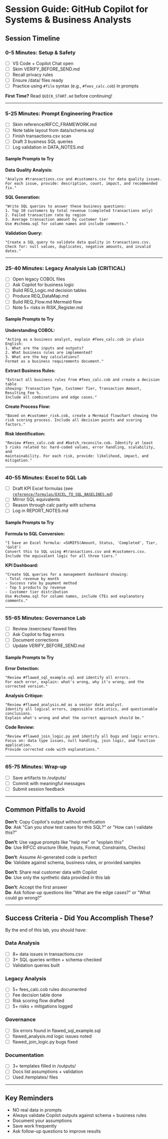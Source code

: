 # Session Guide: GitHub Copilot for Systems & Business Analysts

## Session Timeline

### 0-5 Minutes: Setup & Safety
- [ ] VS Code + Copilot Chat open
- [ ] Skim VERIFY_BEFORE_SEND.md
- [ ] Recall privacy rules
- [ ] Ensure /data/ files ready
- [ ] Practice using `#file` syntax (e.g., `#fees_calc.cob`) in prompts

**First Time?** Read `QUICK_START.md` before continuing!

---

### 5-25 Minutes: Prompt Engineering Practice
- [ ] Skim reference/RIFCC_FRAMEWORK.md
- [ ] Note table layout from data/schema.sql
- [ ] Finish transactions.csv scan
- [ ] Draft 3 business SQL queries
- [ ] Log validation in DATA_NOTES.md

#### Sample Prompts to Try

**Data Quality Analysis:**
```
"Analyze #transactions.csv and #customers.csv for data quality issues. 
For each issue, provide: description, count, impact, and recommended fix."
```

**SQL Generation:**
```
"Write SQL queries to answer these business questions:
1. Top 10 customers by total revenue (completed transactions only)
2. Failed transaction rate by region
3. Average transaction amount by customer tier
Use #schema.sql for column names and include comments."
```

**Validation Query:**
```
"Create a SQL query to validate data quality in transactions.csv. 
Check for: null values, duplicates, negative amounts, and invalid dates."
```

---

### 25-40 Minutes: Legacy Analysis Lab (CRITICAL)
- [ ] Open legacy COBOL files
- [ ] Ask Copilot for business logic
- [ ] Build REQ_Logic.md decision tables
- [ ] Produce REQ_DataMap.md
- [ ] Build REQ_Flow.md Mermaid flow
- [ ] Note 5+ risks in RISK_Register.md

#### Sample Prompts to Try

**Understanding COBOL:**
```
"Acting as a business analyst, explain #fees_calc.cob in plain English:
1. What are the inputs and outputs?
2. What business rules are implemented?
3. What are the key calculations?
Format as a business requirements document."
```

**Extract Business Rules:**
```
"Extract all business rules from #fees_calc.cob and create a decision table 
showing: Transaction Type, Customer Tier, Transaction Amount, Resulting Fee %. 
Include all combinations and edge cases."
```

**Create Process Flow:**
```
"Based on #customer_risk.cob, create a Mermaid flowchart showing the 
risk scoring process. Include all decision points and scoring factors."
```

**Risk Identification:**
```
"Review #fees_calc.cob and #batch_reconcile.cob. Identify at least 
5 risks related to: hard-coded values, error handling, scalability, and 
maintainability. For each risk, provide: likelihood, impact, and mitigation."
```

---

### 40-55 Minutes: Excel to SQL Lab
- [ ] Draft KPI Excel formulas (see [`reference/formulas/EXCEL_TO_SQL_BASELINES.md`](reference/formulas/EXCEL_TO_SQL_BASELINES.md))
- [ ] Mirror SQL equivalents
- [ ] Reason through calc parity with schema
- [ ] Log in REPORT_NOTES.md

#### Sample Prompts to Try

**Formula to SQL Conversion:**
```
"I have an Excel formula: =SUMIFS(Amount, Status, 'Completed', Tier, 'Gold')
Convert this to SQL using #transactions.csv and #customers.csv. 
Include the equivalent logic for all three tiers."
```

**KPI Dashboard:**
```
"Create SQL queries for a management dashboard showing:
- Total revenue by month
- Success rate by payment method
- Top 5 products by revenue
- Customer tier distribution
Use #schema.sql for column names, include CTEs and explanatory comments."
```

---

### 55-65 Minutes: Governance Lab
- [ ] Review /exercises/ flawed files
- [ ] Ask Copilot to flag errors
- [ ] Document corrections
- [ ] Update VERIFY_BEFORE_SEND.md

#### Sample Prompts to Try

**Error Detection:**
```
"Review #flawed_sql_example.sql and identify all errors. 
For each error, explain: what's wrong, why it's wrong, and the corrected version."
```

**Analysis Critique:**
```
"Review #flawed_analysis.md as a senior data analyst. 
Identify all logical errors, impossible statistics, and questionable conclusions. 
Explain what's wrong and what the correct approach should be."
```

**Code Review:**
```
"Review #flawed_join_logic.py and identify all bugs and logic errors. 
Focus on: data type issues, null handling, join logic, and function application. 
Provide corrected code with explanations."
```

---

### 65-75 Minutes: Wrap-up
- [ ] Save artifacts to /outputs/
- [ ] Commit with meaningful messages
- [ ] Submit session feedback

---

## Common Pitfalls to Avoid

**Don't**: Copy Copilot's output without verification  
**Do**: Ask "Can you show test cases for this SQL?" or "How can I validate this?"

**Don't**: Use vague prompts like "help me" or "explain this"  
**Do**: Use RIFCC structure (Role, Inputs, Format, Constraints, Checks)

**Don't**: Assume AI-generated code is perfect  
**Do**: Validate against schema, business rules, or provided samples

**Don't**: Share real customer data with Copilot  
**Do**: Use only the synthetic data provided in this lab

**Don't**: Accept the first answer  
**Do**: Ask follow-up questions like "What are the edge cases?" or "What could go wrong?"

---

## Success Criteria - Did You Accomplish These?

By the end of this lab, you should have:

### Data Analysis
- [ ] 8+ data issues in transactions.csv
- [ ] 3+ SQL queries written + schema-checked
- [ ] Validation queries built

### Legacy Analysis  
- [ ] 5+ fees_calc.cob rules documented
- [ ] Fee decision table done
- [ ] Risk scoring flow drafted
- [ ] 5+ risks + mitigations logged

### Governance
- [ ] Six errors found in flawed_sql_example.sql
- [ ] flawed_analysis.md logic issues noted
- [ ] flawed_join_logic.py bugs fixed

### Documentation
- [ ] 3+ templates filled in /outputs/
- [ ] Docs list assumptions + validation
- [ ] Used /templates/ files

---

## Key Reminders
- NO real data in prompts
- Always validate Copilot outputs against schema + business rules
- Document your assumptions
- Save work frequently
- Ask follow-up questions to improve results
